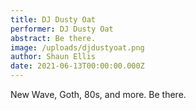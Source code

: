 ```yaml
---
title: DJ Dusty Oat
performer: DJ Dusty Oat
abstract: Be there.
image: /uploads/djdustyoat.png
author: Shaun Ellis
date: 2021-06-13T00:00:00.000Z
---
```

New Wave, Goth, 80s, and more. Be there.